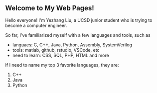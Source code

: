 ## Welcome to My Web Pages!

Hello everyone! I'm Yezhang Liu, a UCSD junior student who is trying to become a computer engineer. 

So far, I've familiarized myself with a few languages and tools, such as 
- languaes: C, C++, Java, Python, Assembly, SystemVerilog
- tools: matlab, github, rstudio, VSCode, etc
- need to learn: CSS, SQL, PHP, HTML and more

If I need to name my top 3 favorite languages, they are:
1. C++
2. Java
3. Python
